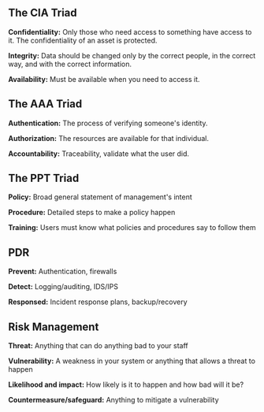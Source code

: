## The CIA Triad

**Confidentiality:** Only those who need access to something have access to it. The confidentiality of an asset is protected. 

**Integrity:** Data should be changed only by the correct people, in the correct way, and with the correct information. 

**Availability:** Must be available when you need to access it.

## The AAA Triad

**Authentication:** The process of verifying someone's identity.
 
**Authorization:**  The resources are available for that individual.

**Accountability:** Traceability, validate what the user did.

## The PPT Triad

**Policy:** Broad general statement of management's intent

**Procedure:** Detailed steps to make a policy happen

**Training:** Users must know what policies and procedures say to follow them

## PDR
**Prevent:** Authentication, firewalls

**Detect:** Logging/auditing, IDS/IPS

**Responsed:** Incident response plans, backup/recovery

## Risk Management 

**Threat:** Anything that can do anything bad to your staff
 
**Vulnerability:** A weakness in your system or anything that allows a threat to happen

**Likelihood and impact:** How likely is it to happen and how bad will it be?

**Countermeasure/safeguard:** Anything to mitigate a vulnerability
